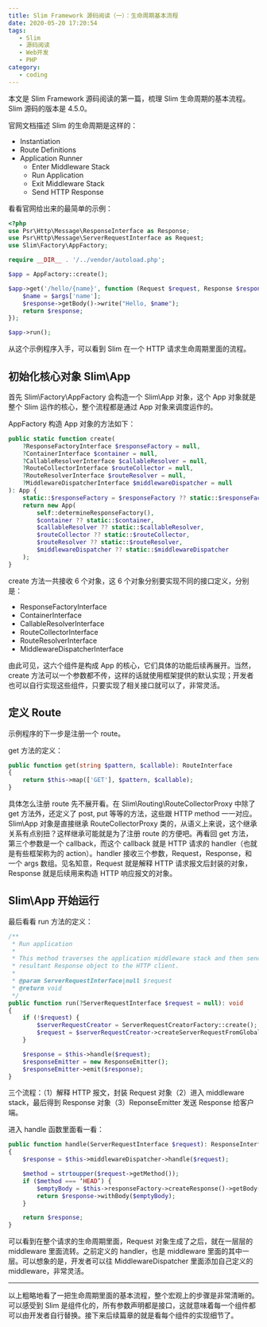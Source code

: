 ```yaml
---
title: Slim Framework 源码阅读（一）：生命周期基本流程
date: 2020-05-20 17:20:54
tags:
   - Slim
   - 源码阅读
   - Web开发
   - PHP
category:
   - coding
---
```


本文是 Slim Framework 源码阅读的第一篇，梳理 Slim 生命周期的基本流程。Slim 源码的版本是 4.5.0。

<!--more-->

官网文档描述 Slim 的生命周期是这样的：
- Instantiation
- Route Definitions
- Application Runner
    - Enter Middleware Stack
    - Run Application
    - Exit Middleware Stack
    - Send HTTP Response

看看官网给出来的最简单的示例：
```php
<?php
use Psr\Http\Message\ResponseInterface as Response;
use Psr\Http\Message\ServerRequestInterface as Request;
use Slim\Factory\AppFactory;

require __DIR__ . '/../vendor/autoload.php';

$app = AppFactory::create();

$app->get('/hello/{name}', function (Request $request, Response $response, array $args) {
    $name = $args['name'];
    $response->getBody()->write("Hello, $name");
    return $response;
});

$app->run();
```

从这个示例程序入手，可以看到 Slim 在一个 HTTP 请求生命周期里面的流程。

## 初始化核心对象 Slim\App

首先 Slim\Factory\AppFactory 会构造一个 Slim\App 对象，这个 App 对象就是整个 Slim 运作的核心，整个流程都是通过 App 对象来调度运作的。

AppFactory 构造 App 对象的方法如下：
```php
public static function create(
    ?ResponseFactoryInterface $responseFactory = null,
    ?ContainerInterface $container = null,
    ?CallableResolverInterface $callableResolver = null,
    ?RouteCollectorInterface $routeCollector = null,
    ?RouteResolverInterface $routeResolver = null,
    ?MiddlewareDispatcherInterface $middlewareDispatcher = null
): App {
    static::$responseFactory = $responseFactory ?? static::$responseFactory;
    return new App(
        self::determineResponseFactory(),
        $container ?? static::$container,
        $callableResolver ?? static::$callableResolver,
        $routeCollector ?? static::$routeCollector,
        $routeResolver ?? static::$routeResolver,
        $middlewareDispatcher ?? static::$middlewareDispatcher
    );
}
```

create 方法一共接收 6 个对象，这  6 个对象分别要实现不同的接口定义，分别是：
- ResponseFactoryInterface
- ContainerInterface
- CallableResolverInterface
- RouteCollectorInterface
- RouteResolverInterface
- MiddlewareDispatcherInterface

由此可见，这六个组件是构成 App 的核心，它们具体的功能后续再展开。当然，create 方法可以一个参数都不传，这样的话就使用框架提供的默认实现；开发者也可以自行实现这些组件，只要实现了相关接口就可以了，非常灵活。

## 定义 Route
示例程序的下一步是注册一个 route。

get 方法的定义：
```php
public function get(string $pattern, $callable): RouteInterface
{
    return $this->map(['GET'], $pattern, $callable);
}
```

具体怎么注册 route 先不展开看。在 Slim\Routing\RouteCollectorProxy 中除了 get 方法外，还定义了 post, put 等等的方法，这些跟 HTTP method 一一对应。Slim\App 对象是直接继承 RouteCollectorProxy 类的，从语义上来说，这个继承关系有点别扭？这样继承可能就是为了注册 route 的方便吧。再看回 get 方法，第三个参数是一个 callback，而这个 callback 就是 HTTP 请求的 handler（也就是有些框架称为的 action）。handler 接收三个参数，Request，Response，和一个 args 数组。见名知意，Request 就是解释 HTTP 请求报文后封装的对象，Response 就是后续用来构造 HTTP 响应报文的对象。

## Slim\App 开始运行
最后看看 run 方法的定义：
```php
/**
 * Run application
 *
 * This method traverses the application middleware stack and then sends the
 * resultant Response object to the HTTP client.
 *
 * @param ServerRequestInterface|null $request
 * @return void
 */
public function run(?ServerRequestInterface $request = null): void
{
    if (!$request) {
        $serverRequestCreator = ServerRequestCreatorFactory::create();
        $request = $serverRequestCreator->createServerRequestFromGlobals();
    }

    $response = $this->handle($request);
    $responseEmitter = new ResponseEmitter();
    $responseEmitter->emit($response);
}
```

三个流程：（1）解释 HTTP 报文，封装 Request 对象（2）进入 middleware stack，最后得到 Response 对象（3）ReponseEmitter 发送 Response 给客户端。

进入 handle 函数里面看一看：
```php
public function handle(ServerRequestInterface $request): ResponseInterface
{
    $response = $this->middlewareDispatcher->handle($request);

    $method = strtoupper($request->getMethod());
    if ($method === ‘HEAD’) {
        $emptyBody = $this->responseFactory->createResponse()->getBody();
        return $response->withBody($emptyBody);
    }

    return $response;
}
```

可以看到在整个请求的生命周期里面，Request 对象生成了之后，就在一层层的 middleware 里面流转。之前定义的 handler，也是 middleware 里面的其中一层。可以想象的是，开发者可以往 MiddlewareDispatcher 里面添加自己定义的 middleware，非常灵活。

----
以上粗略地看了一把生命周期里面的基本流程，整个宏观上的步骤是非常清晰的。可以感受到 Slim 是组件化的，所有参数声明都是接口，这就意味着每一个组件都可以由开发者自行替换。接下来后续篇章的就是看每个组件的实现细节了。
